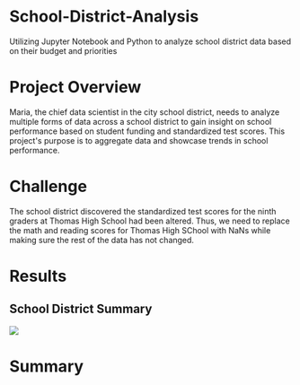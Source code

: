 # School-District-Analysis
Utilizing Jupyter Notebook and Python to analyze school district data based on their budget and priorities

# Project Overview
Maria, the chief data scientist in the city school district, needs to analyze multiple forms of data across a school district to gain insight on school performance based on student funding and standardized test scores. This project's purpose is to aggregate data and showcase trends in school performance. 

# Challenge
The school district discovered the standardized test scores for the ninth graders at Thomas High School had been altered. Thus, we need to replace the math and reading scores for Thomas High SChool with NaNs while making sure the rest of the data has not changed. 

# Results
## School District Summary
![](District_Summary.png)
# Summary
